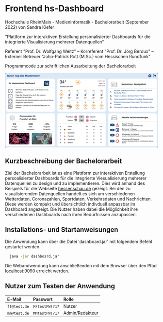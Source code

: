 # Frontend hs-Dashboard

Hochschule RheinMain - Medieninformatik - Bachelorarbeit (September 2022) von Sandra Kiefer

"Plattform zur interaktiven Erstellung personalisierter Dashboards für die integrierte Visualisierung mehrerer Datenquellen"

Referent "Prof. Dr. Wolfgang Weitz" – Korreferent "Prof. Dr. Jörg Berdux" – Externer Betreuer "John-Patrick Rott (M.Sc.) vom Hessischen Rundfunk"

Programmcode zur schriftlichen Ausarbeitung der Bachelorarbeit

![Beispielbild eines personalisierten Dashboards](/frontend/src/assets/readme/beispiel.png)

## Kurzbeschreibung der Bachelorarbeit

Ziel der Bachelorarbeit ist es eine Plattform zur interaktiven Erstellung persoalisierter Dashboards für die integrierte Viesualisierung mehrerer Datenquellen zu design und zu implementieren. Dies wird anhand des Beispiels für die Webseite [hessenschau.de](https://www.hessenschau.de/index.html) gezeigt. Bei den zu visualisierenden Datenquellen handelt es sich um verschiedenen Wetterdaten, Coronazahlen, Sportdaten, Verkehrsdaten und Nachrichten. Diese werden kompakt und übersichtlich indivduell anpassbar im Dashboard angezeigt. Die Nutzer haben dabei die Möglichkeit ihre verschiedenen Dashboards nach ihren Bedürfnissen anzupassen. 

## Installations- und Startanweisungen

Die Anwendung kann über die Datei 'dashboard.jar' mit folgendem Befehl gestartet werden

```bash
  java -jar dashboard.jar
```

Die Webandwendung kann anschließenden mit dem Browser über den Pfad [localhost:9090](http://localhost:9090) erreicht werden.

## Nutzer zum Testen der Anwendung

| E-Mail | Passwort      | Rolle               |
| :-------- | :------- | :------------------------- |
| `ff@test.de` | `FFtestPW!?17` | Nutzer |
| `mm@test.de` | `MMtestPW!?17` | Admin/Redakteur |
